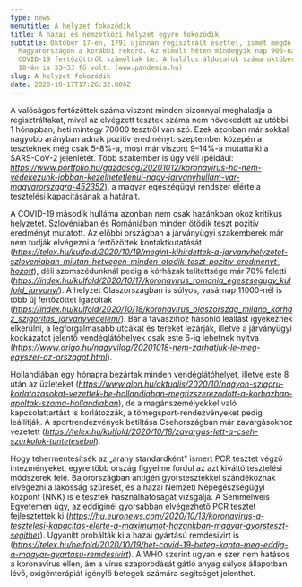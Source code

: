 ```yaml
---
type: news
menutitle: A helyzet fokozódik
title: A hazai és nemzetközi helyzet egyre fokozódik
subtitle: Október 17-én, 1791 újonnan regisztrált esettel, ismét megdőlt
  Magyarországon a korábbi rekord. Az elmúlt héten mindegyik nap 900-nál több új
  COVID-19 fertőzöttről számoltak be. A halálos áldozatok száma október 16-án és
  18-án is 33–33 fő volt. (www.pandemia.hu)
slug: A helyzet fokozódik
date: 2020-10-17T17:26:32.806Z
---
```

A valóságos fertőzöttek száma viszont minden bizonnyal meghaladja a regisztráltakat, mivel az elvégzett tesztek száma nem növekedett az utóbbi 1 hónapban; heti mintegy 70000 tesztről van szó. Ezek azonban már sokkal nagyobb arányban adnak pozitív eredményt: szeptember közepén a teszteknek még csak 5–8%-a, most már viszont 9–14%-a mutatta ki a SARS-CoV-2 jelenlétét. Több szakember is úgy véli (például: *<https://www.portfolio.hu/gazdasag/20201012/koronavirus-ha-nem-vedekezunk-jobban-kezelhetetlenul-nagy-jarvanyhullam-var-magyarorszagra-452352>*), a magyar egészégügyi rendszer elérte a tesztelési kapacitásának a határait.

A COVID-19 második hulláma azonban nem csak hazánkban okoz kritikus helyzetet. Szlovéniában és Romániában minden ötödik teszt pozitív eredményt mutatott. Az előbbi országban a járványügyi szakemberek már nem tudják elvégezni a fertőzöttek kontaktkutatását (*<https://telex.hu/kulfold/2020/10/19/megint-kihirdettek-a-jarvanyhelyzetet-szloveniaban-miutan-hetvegen-minden-otodik-teszt-pozitiv-eredmenyt-hozott>*), déli szomszédunknál pedig a kórházak telítettsége már 70% feletti (*<https://index.hu/kulfold/2020/10/17/koronavirus_romania_egeszsegugy_kulfold_jarvany/>*). A helyzet Olaszországban is súlyos, vasárnap 11000-nél is több új fertőzöttet igazoltak (*<https://index.hu/kulfold/2020/10/18/koronavirus_olaszorszag_milano_korhaz_szigoritas_jarvanyvedelem/>*). Bár a tavaszihoz hasonló leállást igyekeznek elkerülni, a legforgalmasabb utcákat és tereket lezárják, illetve a járványügyi kockázatot jelentő vendéglátóhelyek csak este 6-ig lehetnek nyitva (*<https://www.origo.hu/nagyvilag/20201018-nem-zarhatjuk-le-meg-egyszer-az-orszagot.html>*).

Hollandiában egy hónapra bezártak minden vendéglátóhelyet, illetve este 8 után az üzleteket (*<https://www.alon.hu/aktualis/2020/10/nagyon-szigoru-korlatozasokat-vezettek-be-hollandiaban-megtizszerezodott-a-korhazban-apoltak-szama-hollandiaban>*), de a magánszemélyekkel való kapcsolattartást is korlátozzák, a tömegsport-rendezvényeket pedig leállítják. A sportrendezvények betiltása Csehországban már zavargásokhoz vezetett (*<https://telex.hu/kulfold/2020/10/18/zavargas-lett-a-cseh-szurkolok-tuntetesebol>*).

Hogy tehermentesítsék az „arany standardként” ismert PCR tesztet végző intézményeket, egyre több ország figyelme fordul az azt kiváltó tesztelési módszerek felé. Bajorországban antigén gyorstesztekkel szándékoznak elvégezni a lakosság szűrését, és a hazai Nemzeti Népegészségügyi központ (NNK) is e tesztek használhatóságát vizsgálja. A Semmelweis Egyetemen úgy, az eddiginél gyorsabban elvégezhető PCR tesztet fejlesztettek ki (*<https://hu.euronews.com/2020/10/13/koronavirus-a-tesztelesi-kapacitas-elerte-a-maximumot-hazankban-magyar-gyorsteszt-segithet>*). Ugyanitt próbálták ki a hazai gyártású remdesivirt is (*<https://telex.hu/belfold/2020/10/19/het-covid-19-beteg-kapta-meg-eddig-a-magyar-gyartasu-remdesivirt>*). A WHO szerint ugyan e szer nem hatásos a koronavírus ellen, ám a vírus szaporodását gátló anyag súlyos állapotban lévő, oxigénterápiát igénylő betegek számára segítséget jelenthet.